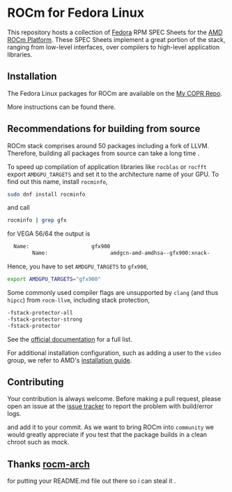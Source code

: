 # ROCm for Fedora Linux
This repository hosts a collection of [Fedora](https://getfedora.org/)
RPM SPEC Sheets for the
[AMD ROCm Platform](https://www.amd.com/en/graphics/servers-solutions-rocm).
These SPEC Sheets implement a great portion of the stack, ranging from low-level
interfaces, over compilers to high-level application libraries.

## Installation
The Fedora Linux packages for ROCm are available on the
[My COPR Repo](https://copr.fedorainfracloud.org/coprs/cosmicfusion/ROCm-GFX8P).

More instructions can be found there.

## Recommendations for building from source

ROCm stack comprises around 50 packages including a fork of LLVM.
Therefore, building all packages from source can take a long time .

To speed up compilation of application libraries like `rocblas` or `rocfft` export `AMDGPU_TARGETS`
and set it to the architecture name of your GPU. To find out this name, install `rocminfo`,
```bash
sudo dnf install rocminfo
```
and call
```bash
rocminfo | grep gfx
```
for VEGA 56/64 the output is
```bash
  Name:                    gfx900
        Name:                    amdgcn-amd-amdhsa--gfx900:xnack-
```
Hence, you have to set `AMDGPU_TARGETS` to `gfx900`,
```bash
export AMDGPU_TARGETS="gfx900"
```

Some commonly used compiler flags are unsupported by `clang` (and thus `hipcc`) from `rocm-llvm`,
including stack protection,
```bash
-fstack-protector-all
-fstack-protector-strong
-fstack-protector
```
See the [official documentation](https://docs.amd.com/bundle/ROCm-Compiler-Reference-Guide-v5.2/page/Appendix_A.html) for a full list.

For additional installation configuration, such as adding a user to the `video`
group, we refer to AMD's
[installation guide](https://docs.amd.com/bundle/ROCm-Installation-Guide-v5.2/page/Prerequisite_Actions.html).


## Contributing
Your contribution is always welcome. Before making a pull request, please open
an issue at the [issue tracker](https://github.com/CosmicFusion/ROCm-COPR/issues)
to report the problem with build/error logs.

and add it to your commit.
As we want to bring ROCm into `community` we would greatly appreciate if you test that the package builds in a clean chroot such as mock.

## Thanks [rocm-arch](https://github.com/rocm-arch/rocm-arch)
for putting your README.md file out there so i can steal it .
